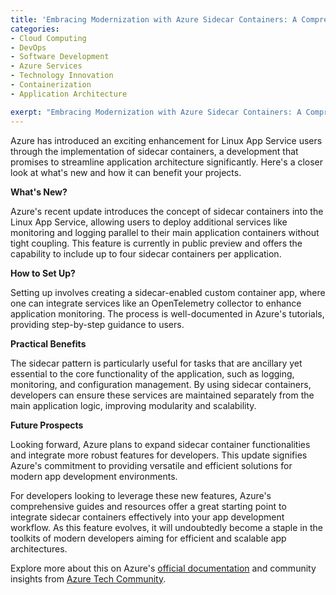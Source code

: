 ```yaml
---
title: 'Embracing Modernization with Azure Sidecar Containers: A Comprehensive Overview'
categories:
- Cloud Computing
- DevOps
- Software Development
- Azure Services
- Technology Innovation
- Containerization
- Application Architecture

exerpt: "Embracing Modernization with Azure Sidecar Containers: A Comprehensive Overview"
---
```


Azure has introduced an exciting enhancement for Linux App Service users through the implementation of sidecar containers, a development that promises to streamline application architecture significantly. Here's a closer look at what's new and how it can benefit your projects.

**What's New?**

Azure's recent update introduces the concept of sidecar containers into the Linux App Service, allowing users to deploy additional services like monitoring and logging parallel to their main application containers without tight coupling. This feature is currently in public preview and offers the capability to include up to four sidecar containers per application.

**How to Set Up?**

Setting up involves creating a sidecar-enabled custom container app, where one can integrate services like an OpenTelemetry collector to enhance application monitoring. The process is well-documented in Azure's tutorials, providing step-by-step guidance to users.

**Practical Benefits**

The sidecar pattern is particularly useful for tasks that are ancillary yet essential to the core functionality of the application, such as logging, monitoring, and configuration management. By using sidecar containers, developers can ensure these services are maintained separately from the main application logic, improving modularity and scalability.

**Future Prospects**

Looking forward, Azure plans to expand sidecar container functionalities and integrate more robust features for developers. This update signifies Azure's commitment to providing versatile and efficient solutions for modern app development environments.

For developers looking to leverage these new features, Azure's comprehensive guides and resources offer a great starting point to integrate sidecar containers effectively into your app development workflow. As this feature evolves, it will undoubtedly become a staple in the toolkits of modern developers aiming for efficient and scalable app architectures.

Explore more about this on Azure's [official documentation](https://learn.microsoft.com/en-us/azure/app-service/tutorial-custom-container-sidecar) and community insights from [Azure Tech Community](https://techcommunity.microsoft.com/t5/apps-on-azure-blog/a-glimpse-into-the-future-the-sidecar-pattern-on-linux-app/ba-p/4045680).